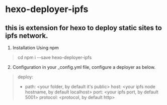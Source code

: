 # hexo-deployer-ipfs
## this is extension for hexo to deploy static sites to ipfs network.

1. Installation
Using npm
> cd <your hexo project>
> npm i --save hexo-deployer-ipfs

2. Configuration
in your _config.yml file, configure a deployer as below.
>deploy:
>- path: <your folder, by default it's public>
>  host: <your ipfs node hostname, by default localhost>
>  port: <your ipfs port, by default 5001>
>  protocol: <protocol, by default http>
